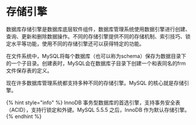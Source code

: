 # 存储引擎

数据库存储引擎是数据库底层软件组件，数据库管理系统使用数据引擎进行创建、查询、更新和删除数据操作。不同的存储引擎提供不同的存储机制、索引技巧、锁定水平等功能，使用不同的存储引擎还可以获得特定的功能。

在文件系统中，MySQL将每个数据库（也可以称为schema）保存为数据目录下的一个子目录。创建表时，MySQL会在数据库子目录下创建一个和表同名的frm文件保存表的定义。

现在许多数据库管理系统都支持多种不同的存储引擎。MySQL 的核心就是存储引擎。

{% hint style="info" %}
InnoDB 事务型数据库的首选引擎，支持事务安全表（ACID），支持行锁定和外键。MySQL 5.5.5 之后，InnoDB 作为默认存储引擎。
{% endhint %}



